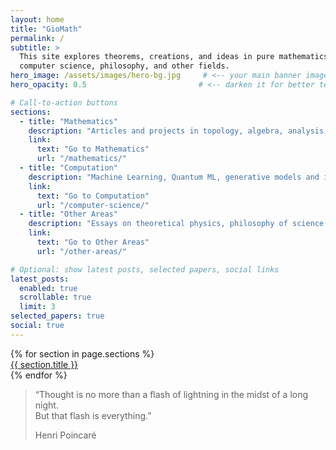 ```yaml
---
layout: home
title: "GioMath"
permalink: /
subtitle: >
  This site explores theorems, creations, and ideas in pure mathematics,
  computer science, philosophy, and other fields.
hero_image: /assets/images/hero-bg.jpg     # <-- your main banner image
hero_opacity: 0.5                         # <-- darken it for better text contrast

# Call-to-action buttons
sections:
  - title: "Mathematics"
    description: "Articles and projects in topology, algebra, analysis, and more."
    link:
      text: "Go to Mathematics"
      url: "/mathematics/"
  - title: "Computation"
    description: "Machine Learning, Quantum ML, generative models and interactive notebooks."
    link:
      text: "Go to Computation"
      url: "/computer-science/"
  - title: "Other Areas"
    description: "Essays on theoretical physics, philosophy of science, and literature."
    link:
      text: "Go to Other Areas"
      url: "/other-areas/"

# Optional: show latest posts, selected papers, social links
latest_posts:
  enabled: true
  scrollable: true
  limit: 3
selected_papers: true
social: true
---
```


<div class="row text-center my-5">
  {% for section in page.sections %}
    <div class="col-md-4 mb-3">
      <a class="btn btn-lg btn-outline-light w-100" href="{{ section.link.url }}">
        {{ section.title }}
      </a>
    </div>
  {% endfor %}
</div>

<section class="landing-section text-center text-white py-5"
         style="background-image: url('/assets/images/secondary-bg.jpg');">
  <div class="container">
    <blockquote class="blockquote">
      <p class="mb-0">
        “Thought is no more than a flash of lightning in the midst of a long night.<br>
        But that flash is everything.”
      </p>
      <footer class="blockquote-footer text-light mt-3">
        Henri Poincaré
      </footer>
    </blockquote>
  </div>
</section>


